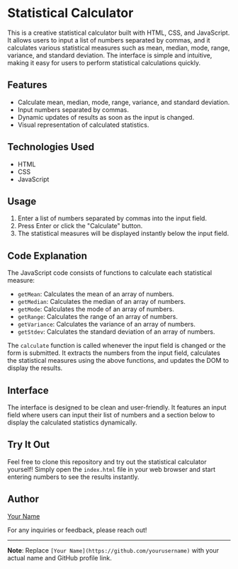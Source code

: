 # Statistical Calculator

This is a creative statistical calculator built with HTML, CSS, and JavaScript. It allows users to input a list of numbers separated by commas, and it calculates various statistical measures such as mean, median, mode, range, variance, and standard deviation. The interface is simple and intuitive, making it easy for users to perform statistical calculations quickly.

## Features

- Calculate mean, median, mode, range, variance, and standard deviation.
- Input numbers separated by commas.
- Dynamic updates of results as soon as the input is changed.
- Visual representation of calculated statistics.

## Technologies Used

- HTML
- CSS
- JavaScript

## Usage

1. Enter a list of numbers separated by commas into the input field.
2. Press Enter or click the "Calculate" button.
3. The statistical measures will be displayed instantly below the input field.

## Code Explanation

The JavaScript code consists of functions to calculate each statistical measure:

- `getMean`: Calculates the mean of an array of numbers.
- `getMedian`: Calculates the median of an array of numbers.
- `getMode`: Calculates the mode of an array of numbers.
- `getRange`: Calculates the range of an array of numbers.
- `getVariance`: Calculates the variance of an array of numbers.
- `getStdev`: Calculates the standard deviation of an array of numbers.

The `calculate` function is called whenever the input field is changed or the form is submitted. It extracts the numbers from the input field, calculates the statistical measures using the above functions, and updates the DOM to display the results.

## Interface

The interface is designed to be clean and user-friendly. It features an input field where users can input their list of numbers and a section below to display the calculated statistics dynamically.

## Try It Out

Feel free to clone this repository and try out the statistical calculator yourself! Simply open the `index.html` file in your web browser and start entering numbers to see the results instantly.

## Author

[Your Name](https://github.com/yourusername)

For any inquiries or feedback, please reach out!

---
**Note**: Replace `[Your Name](https://github.com/yourusername)` with your actual name and GitHub profile link.
